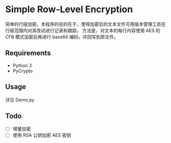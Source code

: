 # Simple Row-Level Encryption

简单的行级加密。本程序的目的在于，使得加密后的文本文件可用版本管理工具在行级范围内对其改动进行记录和跟踪。
方法是，对文本的每行内容使用 AES 的 CFB 模式加密后再进行 base64 编码，并回写到原文件。

## Requirements
* Python 3
* PyCrypto

## Usage

详见 Demo.py

## Todo
- [ ] 增量加密
- [ ] 使用 RSA 公钥加密 AES 密钥
